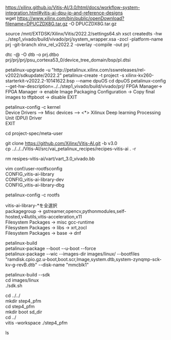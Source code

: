   
https://xilinx.github.io/Vitis-AI/3.0/html/docs/workflow-system-integration.html#vitis-ai-dpu-ip-and-reference-designs  
wget https://www.xilinx.com/bin/public/openDownload?filename=DPUCZDX8G.tar.gz -O DPUCZDX8G.tar.gz  
  
<DTC>  
source /mnt/EXTDSK/Xilinx/Vitis/2022.2/settings64.sh  
xsct  
createdts -hw ../step1_vivado/build/vivado/prj/system_wrapper.xsa -zocl -platform-name prj -git-branch xlnx_rel_v2022.2 -overlay -compile -out prj  
  
dtc -@ -O dtb -o prj.dtbo prj/prj/prj/psu_cortexa53_0/device_tree_domain/bsp/pl.dtsi  
  
<Petalinux>  
petalinux-upgrade -u "http://petalinux.xilinx.com/sswreleases/rel-v2022/sdkupdate/2022.2"  
petalinux-create -t project -s xilinx-kv260-starterkit-v2022.2-10141622.bsp --name dpuOS  
cd dpuOS  
petalinux-config --get-hw-description=../../step1_vivado/build/vivado/prj/  
FPGA Manager-> FPGA Manager -> enable
Image Packaging Configuration -> Copy final images to tftpboot -> disable  
EXIT  
  
petalinux-config -c kernel  
Device Drivers --> Misc devices --> <*> Xilinux Deep learning Processing Unit (DPU) Driver   
EXIT  
  
cd project-spec/meta-user  
  
git clone https://github.com/Xilinx/Vitis-AI.git -b v3.0  
cp ../../../Vitis-AI/src/vai_petalinux_recipes/recipes-vitis-ai . -r  
  
rm resipes-vitis-ai/vart/vart_3.0_vivado.bb  
  
vim conf/user-rootfsconfig  
CONFIG_vitis-ai-library  
CONFIG_vitis-ai-library-dev  
CONFIG_vitis-ai-library-dbg  
  
petalinux-config -c rootfs  
  
vitis-ai-library-*を全選択  
packagegroup -> gstreamer,opencv,pythonmodules,self-hosted,v4lutils,vitis-acceleration,x11  
Filesystem Packages -> misc gcc-runtime  
Filesystem Packages -> libs -> xrt,zocl  
Filesystem Packages -> base -> dnf  
  
petalinux-build  
petalinux-package --boot --u-boot --force  
petalinux-package --wic --images-dir images/linux/ --bootfiles "ramdisk.cpio.gz.u-boot,boot.scr,Image,system.dtb,system-zynqmp-sck-kv-g-revB.dtb" --disk-name "mmcblk1"  
  
petalinux-build --sdk  
cd images/linux  
./sdk.sh  
  
cd ../../  
mkdir step4_pfm  
cd step4_pfm  
mkdir boot sd_dir  
cd ../  
vitis -workspace ./step4_pfm  
  
ls  

